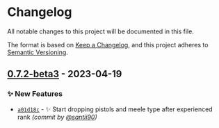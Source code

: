 # Changelog
All notable changes to this project will be documented in this file.

The format is based on [Keep a Changelog](https://keepachangelog.com/en/1.0.0/),
and this project adheres to [Semantic Versioning](https://semver.org/spec/v2.0.0.html).

## [0.7.2-beta3] - 2023-04-19
### :sparkles: New Features
- [`a01d18c`](https://github.com/santii90/dude_where_is_my_gear/commit/a01d18cfc57d5560b94e634177921f148f69a43b) - :sparkles: Start dropping pistols and meele type after experienced rank *(commit by [@santii90](https://github.com/santii90))*


[0.7.2-beta3]: https://github.com/santii90/dude_where_is_my_gear/compare/0.6.4.1...0.7.2-beta3